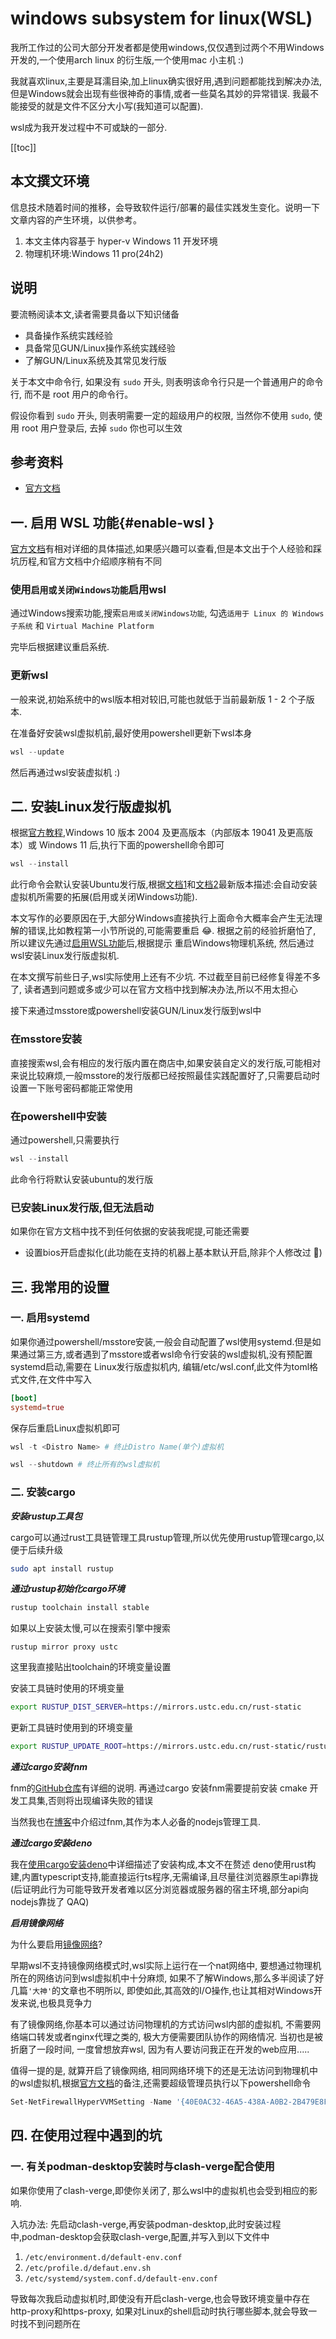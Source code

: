 # windows subsystem for linux(WSL)

我所工作过的公司大部分开发者都是使用windows,仅仅遇到过两个不用Windows开发的,一个使用arch linux 的衍生版,一个使用mac 小主机 :)

我就喜欢linux,主要是耳濡目染,加上linux确实很好用,遇到问题都能找到解决办法,但是Windows就会出现有些很神奇的事情,或者一些莫名其妙的异常错误.
我最不能接受的就是文件不区分大小写(我知道可以配置).

wsl成为我开发过程中不可或缺的一部分. 


[[toc]]


## 本文撰文环境

信息技术随着时间的推移，会导致软件运行/部署的最佳实践发生变化。说明一下文章内容的产生环境，以供参考。

1. 本文主体内容基于 hyper-v Windows 11 开发环境
2. 物理机环境:Windows 11 pro(24h2)


## 说明

要流畅阅读本文,读者需要具备以下知识储备

- 具备操作系统实践经验
- 具备常见GUN/Linux操作系统实践经验
- 了解GUN/Linux系统及其常见发行版




关于本文中命令行, 如果没有 `sudo` 开头, 则表明该命令行只是一个普通用户的命令行, 而不是 root 用户的命令行。

假设你看到 `sudo` 开头, 则表明需要一定的超级用户的权限, 当然你不使用 `sudo`, 使用 root 用户登录后, 去掉 `sudo` 你也可以生效

## 参考资料

- [官方文档](https://learn.microsoft.com/zh-cn/windows/wsl/)



## 一. 启用 WSL 功能{#enable-wsl }

[官方文档](https://learn.microsoft.com/zh-cn/windows/wsl/install-manual)有相对详细的具体描述,如果感兴趣可以查看,但是本文出于个人经验和踩坑历程,和官方文档中介绍顺序稍有不同

### 使用`启用或关闭Windows功能`启用wsl

通过Windows搜索功能,搜索`启用或关闭Windows功能`, 勾选`适用于 Linux 的 Windows 子系统` 和 `Virtual Machine Platform`

完毕后根据建议重启系统.

### 更新wsl

一般来说,初始系统中的wsl版本相对较旧,可能也就低于当前最新版 1 - 2 个子版本.

在准备好安装wsl虚拟机前,最好使用powershell更新下wsl本身

```powershell
wsl --update
```

然后再通过wsl安装虚拟机 :)




## 二. 安装Linux发行版虚拟机


根据[官方教程](https://learn.microsoft.com/zh-cn/windows/wsl/install),Windows 10 版本 2004 及更高版本（内部版本 19041 及更高版本）或 Windows 11 后,执行下面的powershell命令即可

```powershell
wsl --install
```

此行命令会默认安装Ubuntu发行版,根据[文档1](https://learn.microsoft.com/zh-cn/windows/wsl/install#install-wsl-command)和[文档2](https://learn.microsoft.com/zh-cn/windows/wsl/setup/environment#get-started)最新版本描述:会自动安装虚拟机所需要的拓展(启用或关闭Windows功能).

本文写作的必要原因在于,大部分Windows直接执行上面命令大概率会产生无法理解的错误,比如教程第一小节所说的,可能需要重启 😂. 根据之前的经验折磨怕了,
所以建议先通过[启用WSL功能](#enable-wsl)后,根据提示 重启Windows物理机系统, 然后通过wsl安装Linux发行版虚拟机. 


在本文撰写前些日子,wsl实际使用上还有不少坑. 不过截至目前已经修复得差不多了, 读者遇到问题或多或少可以在官方文档中找到解决办法,所以不用太担心

接下来通过msstore或powershell安装GUN/Linux发行版到wsl中

### 在msstore安装

直接搜索wsl,会有相应的发行版内置在商店中,如果安装自定义的发行版,可能相对来说比较麻烦,一般msstore的发行版都已经按照最佳实践配置好了,只需要启动时设置一下账号密码都能正常使用

### 在powershell中安装

通过powershell,只需要执行

```powershell
wsl --install 
```

此命令行将默认安装ubuntu的发行版


### 已安装Linux发行版,但无法启动

如果你在官方文档中找不到任何依据的安装我呢提,可能还需要

- 设置bios开启虚拟化(此功能在支持的机器上基本默认开启,除非个人修改过 🧐)



## 三. 我常用的设置

### 一. 启用systemd

如果你通过powershell/msstore安装,一般会自动配置了wsl使用systemd.但是如果通过第三方,或者遇到了msstore或者wsl命令行安装的wsl虚拟机,没有预配置systemd启动,需要在 Linux发行版虚拟机内,
编辑/etc/wsl.conf,此文件为toml格式文件,在文件中写入

```toml
[boot]
systemd=true
```

保存后重启Linux虚拟机即可

```powershell
wsl -t <Distro Name> # 终止Distro Name(单个)虚拟机
```

```powershell
wsl --shutdown # 终止所有的wsl虚拟机
```

### 二. 安装cargo

***安装rustup工具包***

cargo可以通过rust工具链管理工具rustup管理,所以优先使用rustup管理cargo,以便于后续升级

```bash
sudo apt install rustup
```

***通过rustup初始化cargo环境***


```bash
rustup toolchain install stable
```

如果以上安装太慢,可以在搜索引擎中搜索


```text
rustup mirror proxy ustc
```

这里我直接贴出toolchain的环境变量设置

安装工具链时使用的环境变量

```bash
export RUSTUP_DIST_SERVER=https://mirrors.ustc.edu.cn/rust-static
```


更新工具链时使用到的环境变量

```bash
export RUSTUP_UPDATE_ROOT=https://mirrors.ustc.edu.cn/rust-static/rustup
```

***通过cargo安装fnm***

fnm的[GitHub仓库](https://github.com/Schniz/fnm)有详细的说明. 再通过cargo 安装fnm需要提前安装 cmake 开发工具集,否则将出现编译失败的错误

当然我也在[博客](/blogs/about-fnm)中介绍过fnm,其作为本人必备的nodejs管理工具.

***通过cargo安装deno***

 我在[使用cargo安装deno](/blogs/install-deno)中详细描述了安装构成,本文不在赘述
 deno使用rust构建,内置typescript支持,能直接运行ts程序,无需编译,且尽量往浏览器原生api靠拢(后证明此行为可能导致开发者难以区分浏览器或服务器的宿主环境,部分api向nodejs靠拢了 QAQ)

***启用镜像网络***

为什么要启用[镜像网络](https://learn.microsoft.com/zh-cn/windows/wsl/networking#mirrored-mode-networking)?

早期wsl不支持镜像网络模式时,wsl实际上运行在一个nat网络中, 要想通过物理机所在的网络访问到wsl虚拟机中十分麻烦, 如果不了解Windows,那么多半阅读了好几篇`'大神'`的文章也不明所以, 即使如此,其高效的I/O操作,也让其相对Windows开发来说,也极具竞争力

有了镜像网络,你基本可以通过访问物理机的方式访问wsl内部的虚拟机, 不需要网络端口转发或者nginx代理之类的, 极大方便需要团队协作的网络情况. 当初也是被折磨了一段时间, 一度曾想放弃wsl, 因为有人要访问我正在开发的web应用.....

值得一提的是, 就算开启了镜像网络, 相同网络环境下的还是无法访问到物理机中的wsl虚拟机,根据[官方文档](https://learn.microsoft.com/zh-cn/windows/wsl/networking#mirrored-mode-networking)的备注,还需要超级管理员执行以下powershell命令

```powershell
Set-NetFirewallHyperVVMSetting -Name '{40E0AC32-46A5-438A-A0B2-2B479E8F2E90}' -DefaultInboundAction Allow
```

## 四. 在使用过程中遇到的坑

### 一. 有关podman-desktop安装时与clash-verge配合使用

如果你使用了clash-verge,即使你关闭了, 那么wsl中的虚拟机也会受到相应的影响.

入坑办法: 先启动clash-verge,再安装podman-desktop,此时安装过程中,podman-desktop会获取clash-verge,配置,并写入到以下文件中


1. `/etc/environment.d/default-env.conf`
2. `/etc/profile.d/defaut.env.sh`
3. `/etc/systemd/system.conf.d/default-env.conf`


导致每次我启动虚拟机时,即使没有开启clash-verge,也会导致环境变量中存在http-proxy和https-proxy, 如果对Linux的shell启动时执行哪些脚本,就会导致一时找不到问题所在



